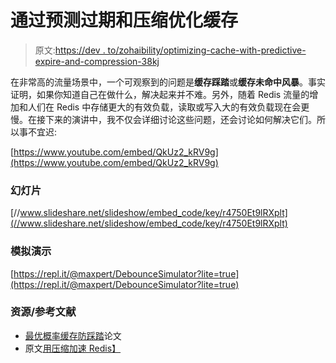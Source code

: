 # 通过预测过期和压缩优化缓存

> 原文:[https://dev . to/zohaibility/optimizing-cache-with-predictive-expire-and-compression-38kj](https://dev.to/zohaibility/optimizing-cache-with-predictive-expire-and-compression-38kj)

在非常高的流量场景中，一个可观察到的问题是**缓存踩踏**或**缓存未命中风暴**。事实证明，如果你知道自己在做什么，解决起来并不难。另外，随着 Redis 流量的增加和人们在 Redis 中存储更大的有效负载，读取或写入大的有效负载现在会更慢。在接下来的演讲中，我不仅会详细讨论这些问题，还会讨论如何解决它们。所以事不宜迟:

[https://www.youtube.com/embed/QkUz2_kRV9g](https://www.youtube.com/embed/QkUz2_kRV9g)

### [](#slides)幻灯片

[//www.slideshare.net/slideshow/embed_code/key/r4750Et9lRXplt](//www.slideshare.net/slideshow/embed_code/key/r4750Et9lRXplt)

### [](#simulation-demo)模拟演示

[https://repl.it/@maxpert/DebounceSimulator?lite=true](https://repl.it/@maxpert/DebounceSimulator?lite=true)

### [](#resourcesreferences)资源/参考文献

*   [最优概率缓存防踩踏](http://www.vldb.org/pvldb/vol8/p886-vattani.pdf)论文
*   原文[用压缩加速 Redis】](https://doordash.engineering/2019/01/02/speeding-up-redis-with-compression/)
